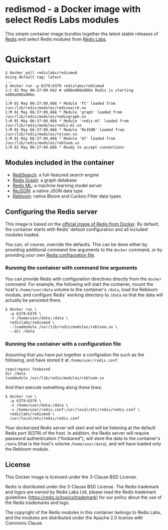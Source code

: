 # redismod - a Docker image with select Redis Labs modules

This simple container image bundles together the latest stable releases of [Redis](https://redis.io) and select Redis modules from [Redis Labs](https://redislabs.com).

# Quickstart

```text
$ docker pull redislabs/redismod
Using default tag: latest
...
$ docker run -p 6379:6379 redislabs/redismod
1:C 01 May 06:37:09.042 # oO0OoO0OoO0Oo Redis is starting oO0OoO0OoO0Oo
...
1:M 01 May 06:37:09.666 * Module 'ft' loaded from /usr/lib/redis/modules/redisearch.so
1:M 01 May 06:37:09.666 * Module 'graph' loaded from /usr/lib/redis/modules/redisgraph.so
1:M 01 May 06:37:09.666 * Module 'redis-ml' loaded from /usr/lib/redis/modules/redis-ml.so
1:M 01 May 06:37:09.666 * Module 'ReJSON' loaded from /usr/lib/redis/modules/rejson.so
1:M 01 May 06:37:09.666 * Module 'bf' loaded from /usr/lib/redis/modules/rebloom.so
1:M 01 May 06:37:09.666 * Ready to accept connections
```

## Modules included in the container

* [RediSearch](http://redisearch.io): a full-featured search engine
* [Redis Graph](http://redisgraph.io): a graph database
* [Redis ML](http://redisml.io): a machine learning model server
* [ReJSON](http://rejson.io): a native JSON data type
* [Rebloom](http://rebloom.io): native Bloom and Cuckoo Filter data types

## Configuring the Redis server

This image is based on the [official image of Redis from Docker](https://hub.docker.com/_/redis/). By default, the container starts with Redis' default configuration and all included modules loaded.

You can, of course, override the defaults. This can be done either by providing additional command line arguments to the `docker` command, or by providing your own [Redis configuration file](http://download.redis.io/redis-stable/redis.conf).

### Running the container with command line arguments

You can provide Redis with configuration directives directly from the `docker` command. For example, the following will start the container, mount the host's `/home/user/data` volume to the container's `/data`, load the Rebloom module, and configure Redis' working directory to `/data` so that the data will actually be persisted there.

```text
$ docker run \
  -p 6379:6379 \
  -v /home/user/data:/data \
  redislabs/redismod \
  --loadmodule /usr/lib/redis/modules/rebloom.so \
  --dir /data
```

### Running the container with a configuration file

Assuming that you have put together a configration file such as the following, and have stored it at `/home/user/redis.conf`:

```text
requirepass foobared
dir /data
loadmodule /usr/lib/redis/modules/rebloom.so
```

And then execute something along these lines:

```text
$ docker run \
  -p 6379:6379 \
  -v /home/user/data:/data \
  -v /home/user/redis.conf:/usr/local/etc/redis/redis.conf \
  redislabs/redismod \
  /usr/local/etc/redis/redis.conf
```

Your dockerized Redis server will start and will be listening at the default Redis port (6379) of the host. In addition, the Redis server will require password authentication ("foobared"), will store the data to the container's `/data` (that is the host's volume `/home/user/data`), and will have loaded only the Rebloom module.

## License

This Docker image is licensed under the 3-Clause BSD License.

Redis is distributed under the 3-Clause BSD License. The Redis trademark and logos are owned by Redis Labs Ltd, please read the Redis trademark guidelines (https://redis.io/topics/trademark) for our policy about the use of the Redis trademarks and logo.

The copyright of the Redis modules in this container belongs to Redis Labs, and the modules are distributed under the Apache 2.0 license with Commons Clause.

